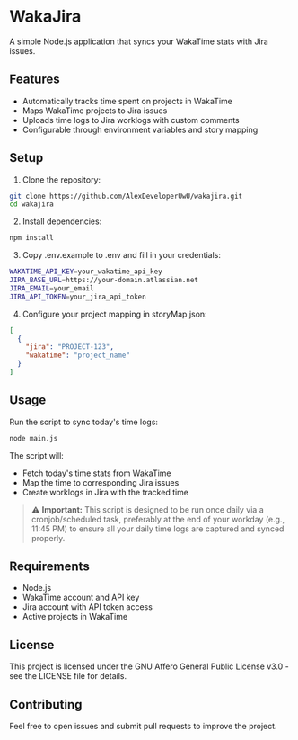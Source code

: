 # WakaJira

A simple Node.js application that syncs your WakaTime stats with Jira issues.

## Features

- Automatically tracks time spent on projects in WakaTime
- Maps WakaTime projects to Jira issues
- Uploads time logs to Jira worklogs with custom comments
- Configurable through environment variables and story mapping

## Setup

1. Clone the repository:
```sh
git clone https://github.com/AlexDeveloperUwU/wakajira.git
cd wakajira
```

2. Install dependencies:
```sh
npm install
```

3. Copy .env.example to .env and fill in your credentials:
```sh
WAKATIME_API_KEY=your_wakatime_api_key
JIRA_BASE_URL=https://your-domain.atlassian.net
JIRA_EMAIL=your_email
JIRA_API_TOKEN=your_jira_api_token
```

4. Configure your project mapping in storyMap.json:
```json
[
  {
    "jira": "PROJECT-123",
    "wakatime": "project_name"
  }
]
```

## Usage

Run the script to sync today's time logs:

```sh
node main.js
```

The script will:
- Fetch today's time stats from WakaTime
- Map the time to corresponding Jira issues
- Create worklogs in Jira with the tracked time

> ⚠️ **Important:** This script is designed to be run once daily via a cronjob/scheduled task, preferably at the end of your workday (e.g., 11:45 PM) to ensure all your daily time logs are captured and synced properly.

## Requirements

- Node.js
- WakaTime account and API key
- Jira account with API token access
- Active projects in WakaTime

## License

This project is licensed under the GNU Affero General Public License v3.0 - see the LICENSE file for details.

## Contributing

Feel free to open issues and submit pull requests to improve the project.